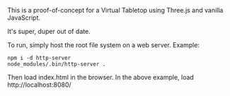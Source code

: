 This is a proof-of-concept for a Virtual Tabletop using Three.js and vanilla JavaScript.

It's super, duper out of date.

To run, simply host the root file system on a web server. Example:

```
npm i -d http-server
node_modules/.bin/http-server .
```

Then load index.html in the browser. In the above example, load http://localhost:8080/

